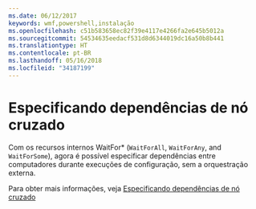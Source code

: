 ```yaml
---
ms.date: 06/12/2017
keywords: wmf,powershell,instalação
ms.openlocfilehash: c51b583658ec82f39e4117e4266fa2e645b5012a
ms.sourcegitcommit: 54534635eedacf531d8d6344019dc16a50b8b441
ms.translationtype: HT
ms.contentlocale: pt-BR
ms.lasthandoff: 05/16/2018
ms.locfileid: "34187199"
---
```

# <a name="specifying-cross-node-dependencies"></a>Especificando dependências de nó cruzado

Com os recursos internos WaitFor\* (`WaitForAll`, `WaitForAny`, and `WaitForSome`), agora é possível especificar dependências entre computadores durante execuções de configuração, sem a orquestração externa.

Para obter mais informações, veja [Especificando dependências de nó cruzado](https://msdn.microsoft.com/powershell/dsc/crossnodedependencies)
